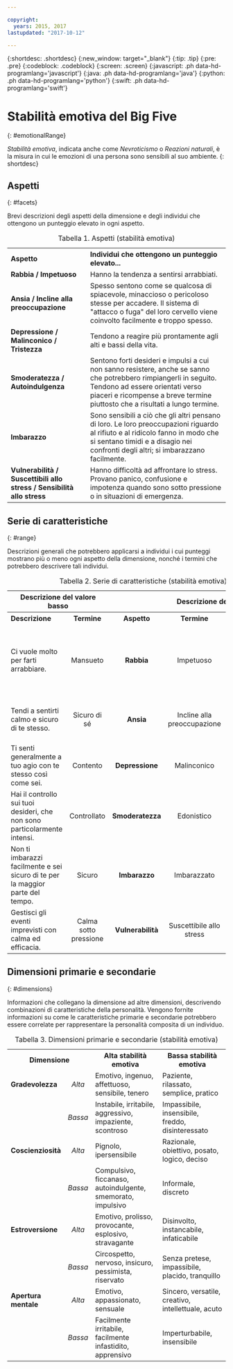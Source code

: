 ```yaml
---

copyright:
  years: 2015, 2017
lastupdated: "2017-10-12"

---
```


{:shortdesc: .shortdesc}
{:new_window: target="_blank"}
{:tip: .tip}
{:pre: .pre}
{:codeblock: .codeblock}
{:screen: .screen}
{:javascript: .ph data-hd-programlang='javascript'}
{:java: .ph data-hd-programlang='java'}
{:python: .ph data-hd-programlang='python'}
{:swift: .ph data-hd-programlang='swift'}

# Stabilità emotiva del Big Five
{: #emotionalRange}

*Stabilità emotiva*, indicata anche come *Nevroticismo* o *Reazioni naturali*, è la misura in cui le emozioni di una persona sono sensibili al suo ambiente.
{: shortdesc}

## Aspetti
{: #facets}

Brevi descrizioni degli aspetti della dimensione e degli individui che ottengono un punteggio elevato in ogni aspetto.

<table>
  <caption>Tabella 1. Aspetti (stabilità emotiva)</caption>
  <tr>
    <th style="text-align:left">Aspetto</th>
    <th style="text-align:left">Individui che ottengono un punteggio elevato...</th>
  </tr>
  <tr>
    <td><strong>Rabbia / Impetuoso</strong></td>
    <td>Hanno la tendenza a sentirsi arrabbiati.</td>
  </tr>
  <tr>
    <td><strong>Ansia / Incline alla preoccupazione</strong></td>
    <td>Spesso sentono come se qualcosa di spiacevole, minaccioso o pericoloso
    stesse per accadere. Il sistema di "attacco o fuga" del loro cervello viene coinvolto facilmente
    e troppo spesso.</td>
  </tr>
  <tr>
    <td><strong>Depressione / Malinconico / Tristezza</strong></td>
    <td>Tendono a reagire più prontamente agli alti e bassi della vita.</td>
  </tr>
  <tr>
    <td><strong>Smoderatezza / Autoindulgenza</strong></td>
    <td>Sentono forti desideri e impulsi a cui non sanno resistere,
    anche se sanno che potrebbero rimpiangerli in seguito. Tendono
    ad essere orientati verso piaceri e ricompense a breve termine piuttosto che a risultati a
    lungo termine.</td>
  </tr>
  <tr>
    <td><strong>Imbarazzo</strong></td>
    <td>Sono sensibili a ciò che gli altri pensano di loro. Le loro preoccupazioni riguardo al
    rifiuto e al ridicolo fanno in modo che si sentano timidi e a disagio nei confronti
    degli altri; si imbarazzano facilmente.</td>
  </tr>
  <tr>
    <td><strong>Vulnerabilità / Suscettibili allo stress / Sensibilità allo stress</strong></td>
    <td>Hanno difficoltà ad affrontare lo stress. Provano panico, confusione e
    impotenza quando sono sotto pressione o in situazioni di emergenza.</td>
  </tr>
</table>

## Serie di caratteristiche
{: #range}

Descrizioni generali che potrebbero applicarsi a individui i cui punteggi mostrano più o meno ogni aspetto della dimensione, nonché i termini che potrebbero descrivere tali individui.

<table>
  <caption>Tabella 2. Serie di caratteristiche (stabilità emotiva)</caption>
  <tr>
    <th colspan="2" style="text-align:center">Descrizione del valore basso</th>
    <th></th>
    <th colspan="2" style="text-align:center">Descrizione del valore alto</th>
  </tr>
  <tr>
    <th style="text-align:left; width: 23%">Descrizione</th>
    <th style="text-align:center; width: 16%">Termine</th>
    <th style="text-align:center; width: 16%">Aspetto</th>
    <th style="text-align:center; width: 16%">Termine</th>
    <th style="text-align:right">Descrizione</th>
  </tr>
  <tr>
    <td style="text-align:left">Ci vuole molto per farti arrabbiare.</td>
    <td style="text-align:center">Mansueto</td>
    <td style="text-align:center"><strong>Rabbia</strong></td>
    <td style="text-align:center">Impetuoso</td>
    <td style="text-align:right">Hai un temperamento impetuoso, specialmente quando le cose non vanno come desideri.</td>
  </tr>
  <tr>
    <td style="text-align:left">Tendi a sentirti calmo e sicuro di te stesso.</td>
    <td style="text-align:center">Sicuro di sé</td>
    <td style="text-align:center"><strong>Ansia</strong></td>
    <td style="text-align:center">Incline alla preoccupazione</td>
    <td style="text-align:right">Tendi a preoccuparti delle cose che potrebbero accadere.</td>
  </tr>
  <tr>
    <td style="text-align:left">Ti senti generalmente a tuo agio con te stesso così come sei.</td>
    <td style="text-align:center">Contento</td>
    <td style="text-align:center"><strong>Depressione</strong></td>
    <td style="text-align:center">Malinconico</td>
    <td style="text-align:right">Pensi spesso alle cose di cui sei infelice.</td>
  </tr>
  <tr>
    <td style="text-align:left">Hai il controllo sui tuoi desideri, che non sono particolarmente intensi.</td>
    <td style="text-align:center">Controllato</td>
    <td style="text-align:center"><strong>Smoderatezza</strong></td>
    <td style="text-align:center">Edonistico</td>
    <td style="text-align:right">Senti fortemente i tuoi desideri dai quali sei facilmente tentato.</td>
  </tr>
  <tr>
    <td style="text-align:left">Non ti imbarazzi facilmente e sei sicuro di te per la maggior parte del tempo.</td>
    <td style="text-align:center">Sicuro</td>
    <td style="text-align:center"><strong>Imbarazzo</strong></td>
    <td style="text-align:center">Imbarazzato</td>
    <td style="text-align:right">Sei sensibile a ciò che gli altri potrebbero pensare di te.</td>
  </tr>
  <tr>
    <td style="text-align:left">Gestisci gli eventi imprevisti con calma ed efficacia.</td>
    <td style="text-align:center">Calma sotto pressione</td>
    <td style="text-align:center"><strong>Vulnerabilità</strong></td>
    <td style="text-align:center">Suscettibile allo stress</td>
    <td style="text-align:right">Sei facilmente sopraffatto in situazioni stressanti.</td>
  </tr>
</table>

## Dimensioni primarie e secondarie
{: #dimensions}

Informazioni che collegano la dimensione ad altre dimensioni, descrivendo combinazioni di caratteristiche della personalità. Vengono fornite informazioni su come le caratteristiche primarie e secondarie potrebbero essere correlate per rappresentare la personalità composita di un individuo.

<table>
  <caption>Tabella 3. Dimensioni primarie e secondarie (stabilità emotiva)</caption>
  <tr>
    <th colspan="2" style="width:30%">Dimensione</th>
    <th style="width:35%">Alta stabilità emotiva</th>
    <th style="width:35%">Bassa stabilità emotiva</th>
  </tr>
  <tr>
    <td style="text-align:left"><strong>Gradevolezza</strong></td>
    <td style="text-align:center"><em>Alta</em></td>
    <td>Emotivo, ingenuo, affettuoso, sensibile, tenero</td>
    <td>Paziente, rilassato, semplice, pratico</td>
  </tr>
  <tr>
    <td></td>
    <td style="text-align:center"><em>Bassa</em></td>
    <td>Instabile, irritabile, aggressivo, impaziente, scontroso</td>
    <td>Impassibile, insensibile, freddo, disinteressato</td>
  </tr>
  <tr>
    <td style="text-align:left"><strong>Coscienziosità</strong></td>
    <td style="text-align:center"><em>Alta</em></td>
    <td>Pignolo, ipersensibile</td>
    <td>Razionale, obiettivo, posato, logico, deciso</td>
  </tr>
  <tr>
    <td></td>
    <td style="text-align:center"><em>Bassa</em></td>
    <td>Compulsivo, ficcanaso, autoindulgente, smemorato, impulsivo</td>
    <td>Informale, discreto</td>
  </tr>
  <tr>
    <td style="text-align:left"><strong>Estroversione</strong></td>
    <td style="text-align:center"><em>Alta</em></td>
    <td>Emotivo, prolisso, provocante, esplosivo, stravagante</td>
    <td>Disinvolto, instancabile, infaticabile</td>
  </tr>
  <tr>
    <td></td>
    <td style="text-align:center"><em>Bassa</em></td>
    <td>Circospetto, nervoso, insicuro, pessimista, riservato</td>
    <td>Senza pretese, impassibile, placido, tranquillo</td>
  </tr>
  <tr>
    <td style="text-align:left"><strong>Apertura mentale</strong></td>
    <td style="text-align:center"><em>Alta</em></td>
    <td>Emotivo, appassionato, sensuale</td>
    <td>Sincero, versatile, creativo, intellettuale, acuto</td>
  </tr>
  <tr>
    <td></td>
    <td style="text-align:center"><em>Bassa</em></td>
    <td>Facilmente irritabile, facilmente infastidito, apprensivo</td>
    <td>Imperturbabile, insensibile</td>
  </tr>
</table>
